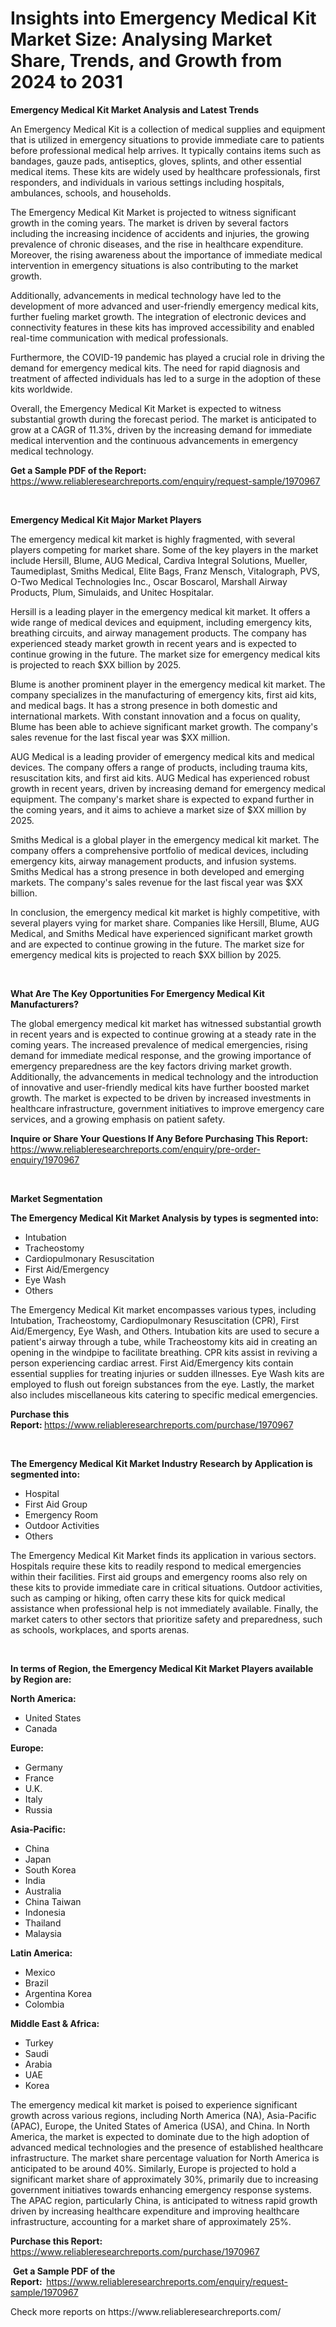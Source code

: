 <p><h1>Insights into Emergency Medical Kit Market Size: Analysing Market Share, Trends, and Growth from 2024 to 2031</h1></p><p><strong>Emergency Medical Kit Market Analysis and Latest Trends</strong></p>
<p><p>An Emergency Medical Kit is a collection of medical supplies and equipment that is utilized in emergency situations to provide immediate care to patients before professional medical help arrives. It typically contains items such as bandages, gauze pads, antiseptics, gloves, splints, and other essential medical items. These kits are widely used by healthcare professionals, first responders, and individuals in various settings including hospitals, ambulances, schools, and households.</p><p>The Emergency Medical Kit Market is projected to witness significant growth in the coming years. The market is driven by several factors including the increasing incidence of accidents and injuries, the growing prevalence of chronic diseases, and the rise in healthcare expenditure. Moreover, the rising awareness about the importance of immediate medical intervention in emergency situations is also contributing to the market growth.</p><p>Additionally, advancements in medical technology have led to the development of more advanced and user-friendly emergency medical kits, further fueling market growth. The integration of electronic devices and connectivity features in these kits has improved accessibility and enabled real-time communication with medical professionals.</p><p>Furthermore, the COVID-19 pandemic has played a crucial role in driving the demand for emergency medical kits. The need for rapid diagnosis and treatment of affected individuals has led to a surge in the adoption of these kits worldwide.</p><p>Overall, the Emergency Medical Kit Market is expected to witness substantial growth during the forecast period. The market is anticipated to grow at a CAGR of 11.3%, driven by the increasing demand for immediate medical intervention and the continuous advancements in emergency medical technology.</p></p>
<p><strong>Get a Sample PDF of the Report:&nbsp;</strong> <a href="https://www.reliableresearchreports.com/enquiry/request-sample/1970967">https://www.reliableresearchreports.com/enquiry/request-sample/1970967</a></p>
<p>&nbsp;</p>
<p><strong>Emergency Medical Kit Major Market Players</strong></p>
<p><p>The emergency medical kit market is highly fragmented, with several players competing for market share. Some of the key players in the market include Hersill, Blume, AUG Medical, Cardiva Integral Solutions, Mueller, Taumediplast, Smiths Medical, Elite Bags, Franz Mensch, Vitalograph, PVS, O-Two Medical Technologies Inc., Oscar Boscarol, Marshall Airway Products, Plum, Simulaids, and Unitec Hospitalar.</p><p>Hersill is a leading player in the emergency medical kit market. It offers a wide range of medical devices and equipment, including emergency kits, breathing circuits, and airway management products. The company has experienced steady market growth in recent years and is expected to continue growing in the future. The market size for emergency medical kits is projected to reach $XX billion by 2025.</p><p>Blume is another prominent player in the emergency medical kit market. The company specializes in the manufacturing of emergency kits, first aid kits, and medical bags. It has a strong presence in both domestic and international markets. With constant innovation and a focus on quality, Blume has been able to achieve significant market growth. The company's sales revenue for the last fiscal year was $XX million.</p><p>AUG Medical is a leading provider of emergency medical kits and medical devices. The company offers a range of products, including trauma kits, resuscitation kits, and first aid kits. AUG Medical has experienced robust growth in recent years, driven by increasing demand for emergency medical equipment. The company's market share is expected to expand further in the coming years, and it aims to achieve a market size of $XX million by 2025.</p><p>Smiths Medical is a global player in the emergency medical kit market. The company offers a comprehensive portfolio of medical devices, including emergency kits, airway management products, and infusion systems. Smiths Medical has a strong presence in both developed and emerging markets. The company's sales revenue for the last fiscal year was $XX billion.</p><p>In conclusion, the emergency medical kit market is highly competitive, with several players vying for market share. Companies like Hersill, Blume, AUG Medical, and Smiths Medical have experienced significant market growth and are expected to continue growing in the future. The market size for emergency medical kits is projected to reach $XX billion by 2025.</p></p>
<p>&nbsp;</p>
<p><strong>What Are The Key Opportunities For Emergency Medical Kit Manufacturers?</strong></p>
<p><p>The global emergency medical kit market has witnessed substantial growth in recent years and is expected to continue growing at a steady rate in the coming years. The increased prevalence of medical emergencies, rising demand for immediate medical response, and the growing importance of emergency preparedness are the key factors driving market growth. Additionally, the advancements in medical technology and the introduction of innovative and user-friendly medical kits have further boosted market growth. The market is expected to be driven by increased investments in healthcare infrastructure, government initiatives to improve emergency care services, and a growing emphasis on patient safety.</p></p>
<p><strong>Inquire or Share Your Questions If Any Before Purchasing This Report:</strong> <a href="https://www.reliableresearchreports.com/enquiry/pre-order-enquiry/1970967">https://www.reliableresearchreports.com/enquiry/pre-order-enquiry/1970967</a></p>
<p>&nbsp;</p>
<p><strong>Market Segmentation</strong></p>
<p><strong>The Emergency Medical Kit Market Analysis by types is segmented into:</strong></p>
<p><ul><li>Intubation</li><li>Tracheostomy</li><li>Cardiopulmonary Resuscitation</li><li>First Aid/Emergency</li><li>Eye Wash</li><li>Others</li></ul></p>
<p><p>The Emergency Medical Kit market encompasses various types, including Intubation, Tracheostomy, Cardiopulmonary Resuscitation (CPR), First Aid/Emergency, Eye Wash, and Others. Intubation kits are used to secure a patient's airway through a tube, while Tracheostomy kits aid in creating an opening in the windpipe to facilitate breathing. CPR kits assist in reviving a person experiencing cardiac arrest. First Aid/Emergency kits contain essential supplies for treating injuries or sudden illnesses. Eye Wash kits are employed to flush out foreign substances from the eye. Lastly, the market also includes miscellaneous kits catering to specific medical emergencies.</p></p>
<p><strong>Purchase this Report:&nbsp;</strong><a href="https://www.reliableresearchreports.com/purchase/1970967">https://www.reliableresearchreports.com/purchase/1970967</a></p>
<p>&nbsp;</p>
<p><strong>The Emergency Medical Kit Market Industry Research by Application is segmented into:</strong></p>
<p><ul><li>Hospital</li><li>First Aid Group</li><li>Emergency Room</li><li>Outdoor Activities</li><li>Others</li></ul></p>
<p><p>The Emergency Medical Kit Market finds its application in various sectors. Hospitals require these kits to readily respond to medical emergencies within their facilities. First aid groups and emergency rooms also rely on these kits to provide immediate care in critical situations. Outdoor activities, such as camping or hiking, often carry these kits for quick medical assistance when professional help is not immediately available. Finally, the market caters to other sectors that prioritize safety and preparedness, such as schools, workplaces, and sports arenas.</p></p>
<p>&nbsp;</p>
<p><strong>In terms of Region, the Emergency Medical Kit Market Players available by Region are:</strong></p>
<p>
    <p> <strong> North America: </strong>
        <ul>
            <li>United States</li>
            <li>Canada</li>
        </ul>
        </p> 
    <p> <strong> Europe: </strong>
        <ul>
            <li>Germany</li>
            <li>France</li>
            <li>U.K.</li>
            <li>Italy</li>
            <li>Russia</li>
        </ul>
        </p> 
    <p> <strong> Asia-Pacific: </strong>
        <ul>
            <li>China</li>
            <li>Japan</li>
            <li>South Korea</li>
            <li>India</li>
            <li>Australia</li>
            <li>China Taiwan</li>
            <li>Indonesia</li>
            <li>Thailand</li>
            <li>Malaysia</li>
        </ul>
        </p> 
    <p> <strong> Latin America: </strong>
        <ul>
            <li>Mexico</li>
            <li>Brazil</li>
            <li>Argentina Korea</li>
            <li>Colombia</li>
        </ul>
        </p> 
    <p> <strong> Middle East & Africa: </strong>
        <ul>
            <li>Turkey</li>
            <li>Saudi</li>
            <li>Arabia</li>
            <li>UAE</li>
            <li>Korea</li>
        </ul>
    </p>
    </p>
<p><p>The emergency medical kit market is poised to experience significant growth across various regions, including North America (NA), Asia-Pacific (APAC), Europe, the United States of America (USA), and China. In North America, the market is expected to dominate due to the high adoption of advanced medical technologies and the presence of established healthcare infrastructure. The market share percentage valuation for North America is anticipated to be around 40%. Similarly, Europe is projected to hold a significant market share of approximately 30%, primarily due to increasing government initiatives towards enhancing emergency response systems. The APAC region, particularly China, is anticipated to witness rapid growth driven by increasing healthcare expenditure and improving healthcare infrastructure, accounting for a market share of approximately 25%.</p></p>
<p><strong>Purchase this Report: </strong><a href="https://www.reliableresearchreports.com/purchase/1970967">https://www.reliableresearchreports.com/purchase/1970967</a></p>
<p>&nbsp;<strong>Get a Sample PDF of the Report:&nbsp;&nbsp;</strong><a href="https://www.reliableresearchreports.com/enquiry/request-sample/1970967">https://www.reliableresearchreports.com/enquiry/request-sample/1970967</a></p>
<p><strong></strong></p>
<p>Check more reports on https://www.reliableresearchreports.com/</p>